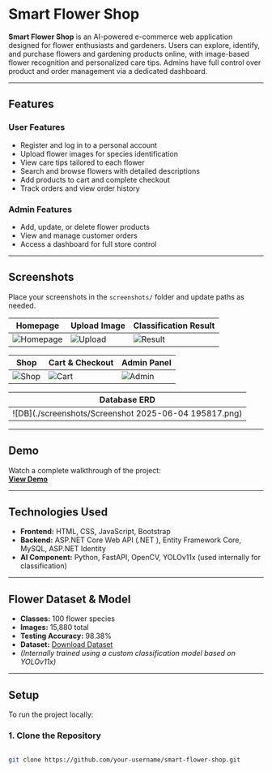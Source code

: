 # Smart Flower Shop

**Smart Flower Shop** is an AI-powered e-commerce web application designed for flower enthusiasts and gardeners. Users can explore, identify, and purchase flowers and gardening products online, with image-based flower recognition and personalized care tips. Admins have full control over product and order management via a dedicated dashboard.

---

## Features

### User Features
- Register and log in to a personal account
- Upload flower images for species identification
- View care tips tailored to each flower
- Search and browse flowers with detailed descriptions
- Add products to cart and complete checkout
- Track orders and view order history

### Admin Features
- Add, update, or delete flower products
- View and manage customer orders
- Access a dashboard for full store control

---

## Screenshots

Place your screenshots in the `screenshots/` folder and update paths as needed.

| Homepage | Upload Image | Classification Result |
|---------|---------------|------------------------|
| ![Homepage](./screenshots/homepage.png) | ![Upload](./screenshots/image-upload.png) | ![Result](./screenshots/classification-result.png) |

| Shop | Cart & Checkout | Admin Panel |
|------|------------------|--------------|
| ![Shop](./screenshots/shop.png) | ![Cart](./screenshots/cart-checkout.png) | ![Admin](./screenshots/admin-panel.png) |

| Database ERD |
|------------------|
| ![DB](./screenshots/Screenshot 2025-06-04 195817.png) |

---

## Demo

Watch a complete walkthrough of the project:  
[**View Demo**](https://drive.google.com/file/d/1INxlw0d-_BCsgVLcqQaHbli_1nYHJMH5/view?usp=drive_link)

---

## Technologies Used

- **Frontend:** HTML, CSS, JavaScript, Bootstrap  
- **Backend:** ASP.NET Core Web API (.NET ), Entity Framework Core, MySQL, ASP.NET Identity  
- **AI Component:** Python, FastAPI, OpenCV, YOLOv11x (used internally for classification)

---

## Flower Dataset & Model

- **Classes:** 100 flower species  
- **Images:** 15,880 total  
- **Testing Accuracy:** 98.38%  
- **Dataset:** [Download Dataset](https://drive.google.com/file/d/1ZXEmb14iU1RmhCMd84L6zKrl5eeR6YJR/view?usp=drive_link)  
- *(Internally trained using a custom classification model based on YOLOv11x)*

---

## Setup

To run the project locally:

### 1. Clone the Repository
```bash
  
git clone https://github.com/your-username/smart-flower-shop.git
